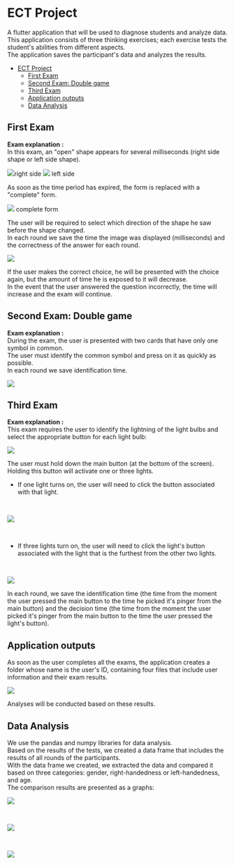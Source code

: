 # ECT Project

A flutter application that will be used to diagnose students and analyze data.<br />
This application consists of three thinking exercises; each exercise tests the student's abilities from different aspects.<br />
The application saves the participant's data and analyzes the results.

- [ECT Project](#ect-project)
  - [First Exam](#first-exam)
  - [Second Exam: Double game](#second-exam-double-game)
  - [Third Exam](#third-exam)
  - [Application outputs](#application-outputs)
  - [Data Analysis](#data-analysis)


## First Exam

**Exam explanation :** <br />
In this exam, an "open" shape appears for several milliseconds (right side shape or left side shape).

![](assets/images/RightShape.png)right side
![](assets/images/LeftShape.png) left side

As soon as the time period has expired, the form is replaced with a "complete" form.

![](assets/images/FullShape.png) complete form


The user will be required to select which direction of the shape he saw before the shape changed.<br />
In each round we save the time the image was displayed (milliseconds) and the correctness of the answer for each round.


![](assets/images/FirstExam.png)


If the user makes the correct choice, he will be presented with the choice again, but the amount of time he is exposed to it will decrease.<br />
In the event that the user answered the question incorrectly, the time will increase and the exam will continue.

## Second Exam: Double game


**Exam explanation :** <br />
During the exam, the user is presented with two cards that have only one symbol in common.<br />
The user must identify the common symbol and press on it as quickly as possible.<br />
In each round we save identification time.


![](assets/images/SecondExam.png)


## Third Exam

**Exam explanation :**<br />
This exam requires the user to identify the lightning of the light bulbs and select the appropriate button for each light bulb:

![](assets/images/ThirdExam.png)

The user must hold down the main button (at the bottom of the screen).<br />
Holding this button will activate one or three lights.<br />

- If one light turns on, the user will need to click the button associated with that light.

$~$

![](assets/images/example2.png)

$~$

- If three lights turn on, the user will need to click the light's button associated with the light that is the furthest from the other two lights.

$~$

![](assets/images/example1.png)

In each round, we save the identification time (the time from the moment the user pressed the main button to the time he picked it's pinger from the main button) and the decision time (the time from the moment the user picked it's pinger from the main button to the time the user pressed the light's button).


## Application outputs

As soon as the user completes all the exams, the application creates a folder whose name is the user's ID, containing four files that include user information and their exam results.<br />

![](assets/images/folder.png)

Analyses will be conducted based on these results.

## Data Analysis
We use the pandas and numpy libraries for data analysis.<br />
Based on the results of the tests, we created a data frame that includes the results of all rounds of the participants.<br />
With the data frame we created, we extracted the data and compared it based on three categories: gender, right-handedness or left-handedness, and age.<br />
The comparison results are presented as a graphs:

![](assets/images/graph1.png)

$~$

![](assets/images/graph2.png)

$~$

![](assets/images/graph3.png)
